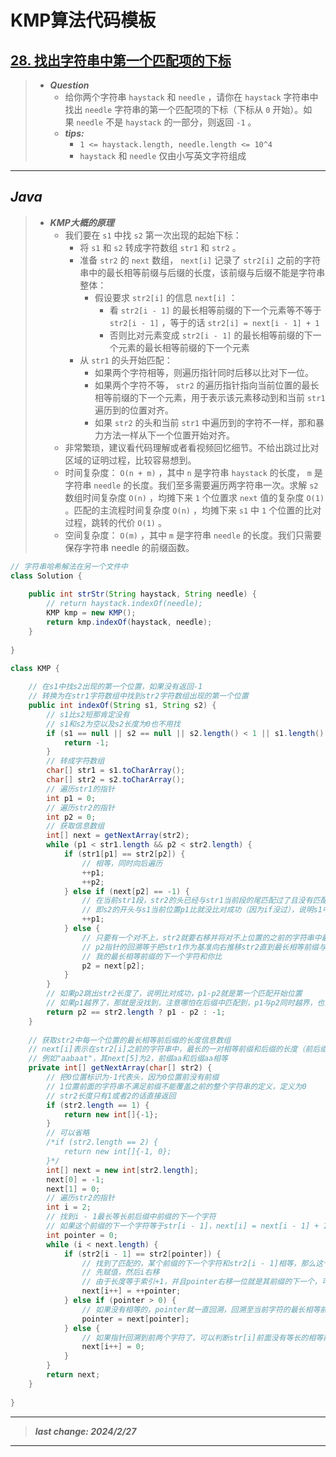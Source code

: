 # KMP算法代码模板

## [28. 找出字符串中第一个匹配项的下标](https://leetcode.cn/problems/find-the-index-of-the-first-occurrence-in-a-string/)

> - ***Question***
>   - 给你两个字符串 `haystack` 和 `needle` ，请你在 `haystack` 字符串中找出 `needle` 字符串的第一个匹配项的下标（下标从 `0` 开始）。如果 `needle` 不是 `haystack` 的一部分，则返回 `-1` 。
>   - ***tips:***
>     - `1 <= haystack.length, needle.length <= 10^4`
>     - `haystack` 和 `needle` 仅由小写英文字符组成

---

## *Java*

> - ***KMP大概的原理***
>   - 我们要在 `s1` 中找 `s2` 第一次出现的起始下标：
>     - 将 `s1` 和 `s2` 转成字符数组 `str1` 和 `str2` 。
>     - 准备 `str2` 的 `next` 数组， `next[i]` 记录了 `str2[i]` 之前的字符串中的最长相等前缀与后缀的长度，该前缀与后缀不能是字符串整体：
>       - 假设要求 `str2[i]` 的信息 `next[i]` ：
>         - 看 `str2[i - 1]` 的最长相等前缀的下一个元素等不等于 `str2[i - 1]` ，等于的话 `str2[i] = next[i - 1] + 1`
>         - 否则比对元素变成 `str2[i - 1]` 的最长相等前缀的下一个元素的最长相等前缀的下一个元素
>     - 从 `str1` 的头开始匹配：
>       - 如果两个字符相等，则遍历指针同时后移以比对下一位。
>       - 如果两个字符不等， `str2` 的遍历指针指向当前位置的最长相等前缀的下一个元素，用于表示该元素移动到和当前 `str1` 遍历到的位置对齐。
>       - 如果 `str2` 的头和当前 `str1` 中遍历到的字符不一样，那和暴力方法一样从下一个位置开始对齐。
>   - 非常繁琐，建议看代码理解或者看视频回忆细节。不给出跳过比对区域的证明过程，比较容易想到。
>   - 时间复杂度： `O(n + m)` ，其中 `n` 是字符串 `haystack` 的长度， `m` 是字符串 `needle` 的长度。我们至多需要遍历两字符串一次。求解 `s2` 数组时间复杂度 `O(n)` ，均摊下来  `1` 个位置求 `next` 值的复杂度 `O(1)` 。匹配的主流程时间复杂度 `O(n)` ，均摊下来 `s1` 中 `1` 个位置的比对过程，跳转的代价 `O(1)` 。
>   - 空间复杂度： `O(m)` ，其中 `m` 是字符串 `needle` 的长度。我们只需要保存字符串 needle 的前缀函数。

```java
// 字符串哈希解法在另一个文件中
class Solution {
    
    public int strStr(String haystack, String needle) {
        // return haystack.indexOf(needle);
        KMP kmp = new KMP();
        return kmp.indexOf(haystack, needle);
    }
    
}

class KMP {
    
    // 在s1中找s2出现的第一个位置，如果没有返回-1
    // 转换为在str1字符数组中找到str2字符数组出现的第一个位置
    public int indexOf(String s1, String s2) {
        // s1比s2短那肯定没有
        // s1和s2为空以及s2长度为0也不用找
        if (s1 == null || s2 == null || s2.length() < 1 || s1.length() < s2.length()) {
            return -1;
        }
        // 转成字符数组
        char[] str1 = s1.toCharArray();
        char[] str2 = s2.toCharArray();
        // 遍历str1的指针
        int p1 = 0;
        // 遍历str2的指针
        int p2 = 0;
        // 获取信息数组
        int[] next = getNextArray(str2);
        while (p1 < str1.length && p2 < str2.length) {
            if (str1[p1] == str2[p2]) {
                // 相等，同时向后遍历
                ++p1;
                ++p2;
            } else if (next[p2] == -1) {
                // 在当前str1段，str2的头已经与str1当前段的尾匹配过了且没有匹配上，str1应该拿下一个段来匹配str2
                // 即s2的开头与s1当前位置p1比就没比对成功（因为if没过），说明s1中的s2一定不以当前p1位置开头，直接从下一个位置开始匹配，和暴力法一样
                ++p1;
            } else {
                // 只要有一个对不上，str2就要右移并将对不上位置的之前的字符串中最长前后缀中前缀的下一个字符对准str1中对不上的那个字符
                // p2指针的回溯等于把str1作为基准向右推移str2直到最长相等前缀与当前p1对齐的过程
                // 我的最长相等前缀的下一个字符和你比
                p2 = next[p2];
            }
        }
        // 如果p2跳出str2长度了，说明比对成功，p1-p2就是第一个匹配开始位置
        // 如果p1越界了，那就是没找到，注意哪怕在后缀中匹配到，p1与p2同时越界，也会判断p2==str2.length
        return p2 == str2.length ? p1 - p2 : -1;
    }
    
    // 获取str2中每一个位置的最长相等前后缀的长度信息数组
    // next[i]表示在str2[i]之前的字符串中，最长的一对相等前缀和后缀的长度（前后缀不能包括前面的字符串整体）
    // 例如"aabaat"，其next[5]为2，前缀aa和后缀aa相等
    private int[] getNextArray(char[] str2) {
        // 把0位置标识为-1代表头，因为0位置前没有前缀
        // 1位置前面的字符串不满足前缀不能覆盖之前的整个字符串的定义，定义为0
        // str2长度只有1或者2的话直接返回
        if (str2.length == 1) {
            return new int[]{-1};
        }
        // 可以省略
        /*if (str2.length == 2) {
            return new int[]{-1, 0};
        }*/
        int[] next = new int[str2.length];
        next[0] = -1;
        next[1] = 0;
        // 遍历str2的指针
        int i = 2;
        // 找到i - 1最长等长前后缀中前缀的下一个字符
        // 如果这个前缀的下一个字符等于str[i - 1]，next[i] = next[i - 1] + 1
        int pointer = 0;
        while (i < next.length) {
            if (str2[i - 1] == str2[pointer]) {
                // 找到了匹配的，某个前缀的下一个字符和str2[i - 1]相等，那么这个前缀的长度+1就是str2[i]的最长相等前后缀长度
                // 先赋值，然后i右移
                // 由于长度等于索引+1，并且pointer右移一位就是其前缀的下一个，可以在计算next[i + 1]时被利用，所以++pointer
                next[i++] = ++pointer;
            } else if (pointer > 0) {
                // 如果没有相等的，pointer就一直回溯，回溯至当前字符的最长相等前后缀中前缀的下一个字符
                pointer = next[pointer];
            } else {
                // 如果指针回溯到前两个字符了，可以判断str[i]前面没有等长的相等前缀和后缀
                next[i++] = 0;
            }
        }
        return next;
    }
    
}
```

---

> ***last change: 2024/2/27***

---
